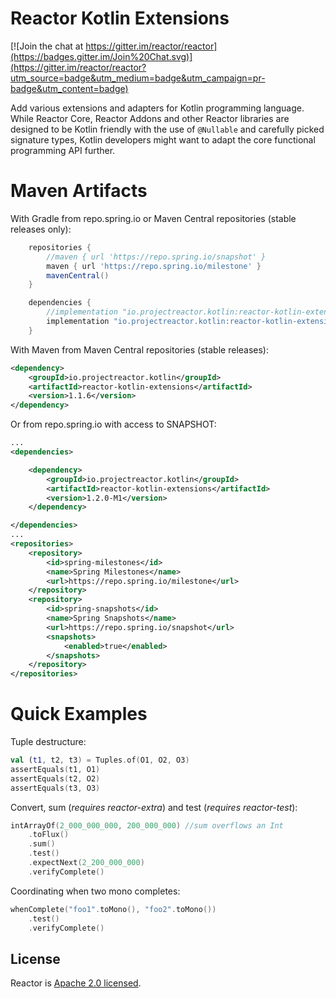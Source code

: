 # Reactor Kotlin Extensions

[![Join the chat at https://gitter.im/reactor/reactor](https://badges.gitter.im/Join%20Chat.svg)](https://gitter.im/reactor/reactor?utm_source=badge&utm_medium=badge&utm_campaign=pr-badge&utm_content=badge)

Add various extensions and adapters for Kotlin programming language. While Reactor Core, Reactor Addons and other Reactor libraries 
are designed to be Kotlin friendly with the use of `@Nullable` and carefully picked signature types, Kotlin developers might 
want to adapt the core functional programming API further.

# Maven Artifacts

With Gradle from repo.spring.io or Maven Central repositories (stable releases only):

```groovy
    repositories {
        //maven { url 'https://repo.spring.io/snapshot' }
        maven { url 'https://repo.spring.io/milestone' }
        mavenCentral()
    }

    dependencies {
        //implementation "io.projectreactor.kotlin:reactor-kotlin-extensions:1.2.0-SNAPSHOT"
        implementation "io.projectreactor.kotlin:reactor-kotlin-extensions:1.2.0-M1"
    }
```

With Maven from Maven Central repositories (stable releases):

```xml
<dependency>
    <groupId>io.projectreactor.kotlin</groupId>
    <artifactId>reactor-kotlin-extensions</artifactId>
    <version>1.1.6</version>
</dependency>
```

Or from repo.spring.io with access to SNAPSHOT: 

```xml
...
<dependencies>

    <dependency>
        <groupId>io.projectreactor.kotlin</groupId>
        <artifactId>reactor-kotlin-extensions</artifactId>
        <version>1.2.0-M1</version>
    </dependency>

</dependencies>
...
<repositories>
    <repository>
        <id>spring-milestones</id>
        <name>Spring Milestones</name>
        <url>https://repo.spring.io/milestone</url>
    </repository>
    <repository>
        <id>spring-snapshots</id>
        <name>Spring Snapshots</name>
        <url>https://repo.spring.io/snapshot</url>
        <snapshots>
            <enabled>true</enabled>
        </snapshots>
    </repository>
</repositories>

```

# Quick Examples

Tuple destructure:
```kotlin
val (t1, t2, t3) = Tuples.of(O1, O2, O3)
assertEquals(t1, O1)
assertEquals(t2, O2)
assertEquals(t3, O3)
```

Convert, sum (*requires reactor-extra*) and test (*requires reactor-test*):
```kotlin
intArrayOf(2_000_000_000, 200_000_000) //sum overflows an Int
    .toFlux()
    .sum()
    .test()
    .expectNext(2_200_000_000)
    .verifyComplete()
```

Coordinating when two mono completes:
```kotlin
whenComplete("foo1".toMono(), "foo2".toMono())
    .test()
    .verifyComplete()
```

## License

Reactor is [Apache 2.0 licensed](https://www.apache.org/licenses/LICENSE-2.0.html).
